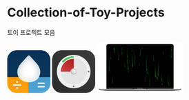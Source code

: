 # Collection-of-Toy-Projects
토이 프로젝트 모음


[<img src="./images/AppIcon.png" width="100">](https://apps.apple.com/app/id1574452904)
[<img src="./images/miniTimer.png" width="100">](https://apps.apple.com/app/id1618148240)
[<img src="./images/free-matrix-air-mini.png" width="200">](https://mulgrim.com/free/)

